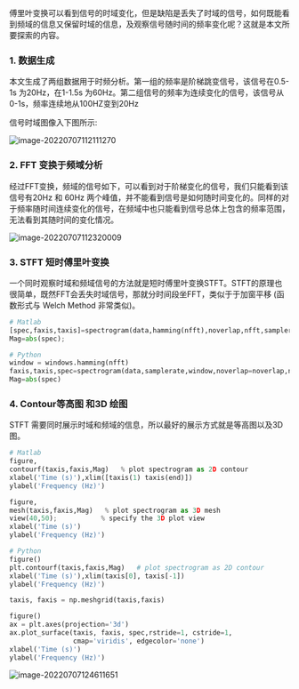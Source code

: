 傅里叶变换可以看到信号的时域变化，但是缺陷是丢失了时域的信号，如何既能看到频域的信息又保留时域的信息，及观察信号随时间的频率变化呢？这就是本文所要探索的内容。

### 1. 数据生成

本文生成了两组数据用于时频分析。第一组的频率是阶梯跳变信号，该信号在0.5-1s 为20Hz，在1-1.5s 为60Hz。第二组信号的频率为连续变化的信号，该信号从0-1s，频率连续地从100HZ变到20Hz

信号时域图像入下图所示:

![image-20220707112111270](https://s2.loli.net/2022/07/08/rHTmD1hy9oWcNCs.png)

### 2. FFT 变换于频域分析

经过FFT变换，频域的信号如下，可以看到对于阶梯变化的信号，我们只能看到该信号有20Hz 和 60Hz 两个峰值，并不能看到信号是如何随时间变化的。同样的对于频率随时间连续变化的信号，在频域中也只能看到信号总体上包含的频率范围，无法看到其随时间的变化情况。

![image-20220707112320009](https://s2.loli.net/2022/07/08/bcN2PvMEGyQWjpB.png)

### 3. STFT 短时傅里叶变换
一个同时观察时域和频域信号的方法就是短时傅里叶变换STFT。STFT的原理也很简单，既然FFT会丢失时域信号，那就分时间段坐FFT，类似于于加窗平移  (函数形式与 Welch Method 非常类似)。

```python
# Matlab
[spec,faxis,taxis]=spectrogram(data,hamming(nfft),noverlap,nfft,samplerate);
Mag=abs(spec);    

# Python
window = windows.hamming(nfft)
faxis,taxis,spec=spectrogram(data,samplerate,window,noverlap=noverlap,nfft=nfft)
Mag=abs(spec)     

```



### 4. Contour等高图 和3D 绘图

STFT 需要同时展示时域和频域的信息，所以最好的展示方式就是等高图以及3D图。

```python
# Matlab
figure,
contourf(taxis,faxis,Mag)   % plot spectrogram as 2D contour
xlabel('Time (s)'),xlim([taxis(1) taxis(end)])
ylabel('Frequency (Hz)')

figure,
mesh(taxis,faxis,Mag)   % plot spectrogram as 3D mesh
view(40,50);           % specify the 3D plot view
xlabel('Time (s)')
ylabel('Frequency (Hz)')

# Python
figure()
plt.contourf(taxis,faxis,Mag)   # plot spectrogram as 2D contour
xlabel('Time (s)'),xlim(taxis[0], taxis[-1])
ylabel('Frequency (Hz)')

taxis, faxis = np.meshgrid(taxis,faxis)

figure()
ax = plt.axes(projection='3d')
ax.plot_surface(taxis, faxis, spec,rstride=1, cstride=1,
                cmap='viridis', edgecolor='none')
xlabel('Time (s)')
ylabel('Frequency (Hz)')

```



![image-20220707124611651](https://s2.loli.net/2022/07/08/1uovL4tB8rsGAyJ.png)